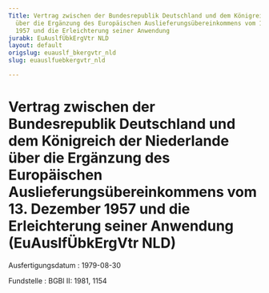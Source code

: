 ```yaml
---
Title: Vertrag zwischen der Bundesrepublik Deutschland und dem Königreich der Niederlande
  über die Ergänzung des Europäischen Auslieferungsübereinkommens vom 13. Dezember
  1957 und die Erleichterung seiner Anwendung
jurabk: EuAuslfÜbkErgVtr NLD
layout: default
origslug: euauslf_bkergvtr_nld
slug: euauslfuebkergvtr_nld

---
```


# Vertrag zwischen der Bundesrepublik Deutschland und dem Königreich der Niederlande über die Ergänzung des Europäischen Auslieferungsübereinkommens vom 13. Dezember 1957 und die Erleichterung seiner Anwendung (EuAuslfÜbkErgVtr NLD)

Ausfertigungsdatum
:   1979-08-30

Fundstelle
:   BGBl II: 1981, 1154

